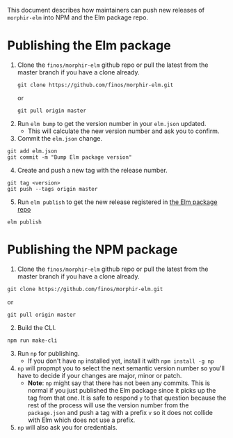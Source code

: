 This document describes how maintainers can push new releases of `morphir-elm` into NPM and the Elm package repo. 

# Publishing the Elm package

1. Clone the `finos/morphir-elm` github repo or pull the latest from the master branch if you have a clone already.
    ```
    git clone https://github.com/finos/morphir-elm.git
    ```
    or
    ```
    git pull origin master
    ```
2. Run `elm bump` to get the version number in your `elm.json` updated.
    - This will calculate the new version number and ask you to confirm.
3. Commit the `elm.json` change.
```
git add elm.json
git commit -m "Bump Elm package version"
```
4. Create and push a new tag with the release number.
```
git tag <version>
git push --tags origin master
```
5. Run `elm publish` to get the new release registered in [the Elm package repo](https://package.elm-lang.org/)
```
elm publish
```

# Publishing the NPM package

1. Clone the `finos/morphir-elm` github repo or pull the latest from the master branch if you have a clone already.
```
git clone https://github.com/finos/morphir-elm.git
```
or
```
git pull origin master
```
2. Build the CLI.
```
npm run make-cli
```
3. Run `np` for publishing.
    - If you don't have `np` installed yet, install it with `npm install -g np`
4. `np` will propmpt you to select the next semantic version number so you'll have to decide if your changes are major, minor or patch.
    - **Note**: `np` might say that there has not been any commits. This is normal if you just published the Elm package since it picks up 
    the tag from that one. It is safe to respond `y` to that question because the rest of the process will use the version number from the
    `package.json` and push a tag with a prefix `v` so it does not collide with Elm which does not use a prefix.
5. `np` will also ask you for credentials.
  

